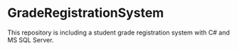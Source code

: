 # GradeRegistrationSystem
This repository is including a student grade registration system with C# and MS SQL Server.
